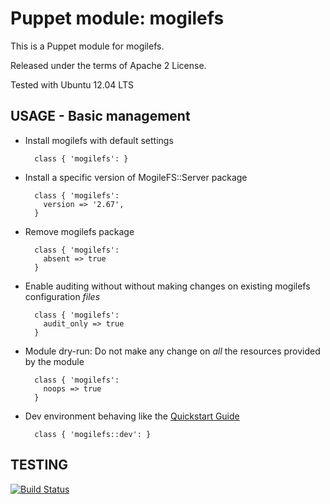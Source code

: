 # Puppet module: mogilefs

This is a Puppet module for mogilefs.

Released under the terms of Apache 2 License.

Tested with Ubuntu 12.04 LTS

## USAGE - Basic management

* Install mogilefs with default settings

        class { 'mogilefs': }

* Install a specific version of MogileFS::Server package

        class { 'mogilefs':
          version => '2.67',
        }

* Remove mogilefs package

        class { 'mogilefs':
          absent => true
        }

* Enable auditing without without making changes on existing mogilefs configuration *files*

        class { 'mogilefs':
          audit_only => true
        }

* Module dry-run: Do not make any change on *all* the resources provided by the module

        class { 'mogilefs':
          noops => true
        }

* Dev environment behaving like the [Quickstart Guide](https://code.google.com/p/mogilefs/wiki/QuickStartGuide)

		class { 'mogilefs::dev': }

## TESTING
[![Build Status](https://travis-ci.org/Yuav/puppet-mogilefs.png?branch=master)](https://travis-ci.org/Yuav/puppet-mogilefs)

